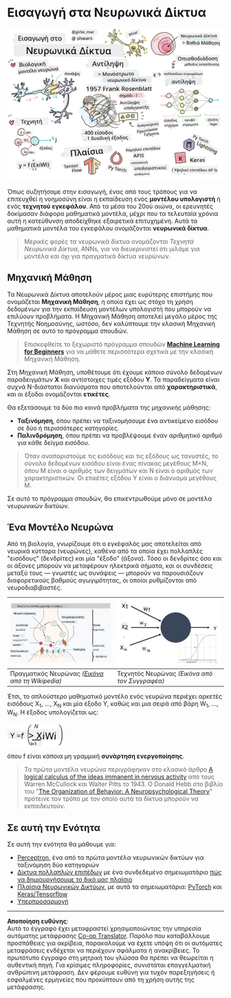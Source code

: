 <!--
CO_OP_TRANSLATOR_METADATA:
{
  "original_hash": "f862a99d88088163df12270e2f2ad6c3",
  "translation_date": "2025-10-03T12:48:39+00:00",
  "source_file": "lessons/3-NeuralNetworks/README.md",
  "language_code": "el"
}
-->
# Εισαγωγή στα Νευρωνικά Δίκτυα

![Περίληψη του περιεχομένου της Εισαγωγής στα Νευρωνικά Δίκτυα σε ένα σκίτσο](../../../../translated_images/ai-neuralnetworks.1c687ae40bc86e834f497844866a26d3e0886650a67a4bbe29442e2f157d3b18.el.png)

Όπως συζητήσαμε στην εισαγωγή, ένας από τους τρόπους για να επιτευχθεί η νοημοσύνη είναι η εκπαίδευση ενός **μοντέλου υπολογιστή** ή ενός **τεχνητού εγκεφάλου**. Από τα μέσα του 20ού αιώνα, οι ερευνητές δοκίμασαν διάφορα μαθηματικά μοντέλα, μέχρι που τα τελευταία χρόνια αυτή η κατεύθυνση αποδείχθηκε εξαιρετικά επιτυχημένη. Αυτά τα μαθηματικά μοντέλα του εγκεφάλου ονομάζονται **νευρωνικά δίκτυα**.

> Μερικές φορές τα νευρωνικά δίκτυα ονομάζονται *Τεχνητά Νευρωνικά Δίκτυα*, ANNs, για να διευκρινιστεί ότι μιλάμε για μοντέλα και όχι για πραγματικά δίκτυα νευρώνων.

## Μηχανική Μάθηση

Τα Νευρωνικά Δίκτυα αποτελούν μέρος μιας ευρύτερης επιστήμης που ονομάζεται **Μηχανική Μάθηση**, η οποία έχει ως στόχο τη χρήση δεδομένων για την εκπαίδευση μοντέλων υπολογιστή που μπορούν να επιλύουν προβλήματα. Η Μηχανική Μάθηση αποτελεί μεγάλο μέρος της Τεχνητής Νοημοσύνης, ωστόσο, δεν καλύπτουμε την κλασική Μηχανική Μάθηση σε αυτό το πρόγραμμα σπουδών.

> Επισκεφθείτε το ξεχωριστό πρόγραμμα σπουδών **[Machine Learning for Beginners](http://github.com/microsoft/ml-for-beginners)** για να μάθετε περισσότερα σχετικά με την κλασική Μηχανική Μάθηση.

Στη Μηχανική Μάθηση, υποθέτουμε ότι έχουμε κάποιο σύνολο δεδομένων παραδειγμάτων **X** και αντίστοιχες τιμές εξόδου **Y**. Τα παραδείγματα είναι συχνά N-διάστατοι διανύσματα που αποτελούνται από **χαρακτηριστικά**, και οι έξοδοι ονομάζονται **ετικέτες**.

Θα εξετάσουμε τα δύο πιο κοινά προβλήματα της μηχανικής μάθησης:

* **Ταξινόμηση**, όπου πρέπει να ταξινομήσουμε ένα αντικείμενο εισόδου σε δύο ή περισσότερες κατηγορίες.
* **Παλινδρόμηση**, όπου πρέπει να προβλέψουμε έναν αριθμητικό αριθμό για κάθε δείγμα εισόδου.

> Όταν αναπαριστούμε τις εισόδους και τις εξόδους ως τανυστές, το σύνολο δεδομένων εισόδου είναι ένας πίνακας μεγέθους M&times;N, όπου M είναι ο αριθμός των δειγμάτων και N είναι ο αριθμός των χαρακτηριστικών. Οι ετικέτες εξόδου Y είναι ο διάνυσμα μεγέθους M.

Σε αυτό το πρόγραμμα σπουδών, θα επικεντρωθούμε μόνο σε μοντέλα νευρωνικών δικτύων.

## Ένα Μοντέλο Νευρώνα

Από τη βιολογία, γνωρίζουμε ότι ο εγκέφαλός μας αποτελείται από νευρικά κύτταρα (νευρώνες), καθένα από τα οποία έχει πολλαπλές "εισόδους" (δενδρίτες) και μία "έξοδο" (άξονα). Τόσο οι δενδρίτες όσο και οι άξονες μπορούν να μεταφέρουν ηλεκτρικά σήματα, και οι συνδέσεις μεταξύ τους — γνωστές ως συνάψεις — μπορούν να παρουσιάζουν διαφορετικούς βαθμούς αγωγιμότητας, οι οποίοι ρυθμίζονται από νευροδιαβιβαστές.

![Μοντέλο Νευρώνα](../../../../translated_images/synapse-wikipedia.ed20a9e4726ea1c6a3ce8fec51c0b9bec6181946dca0fe4e829bc12fa3bacf01.el.jpg) | ![Μοντέλο Νευρώνα](../../../../translated_images/artneuron.1a5daa88d20ebe6f5824ddb89fba0bdaaf49f67e8230c1afbec42909df1fc17e.el.png)
----|----
Πραγματικός Νευρώνας *([Εικόνα](https://en.wikipedia.org/wiki/Synapse#/media/File:SynapseSchematic_lines.svg) από τη Wikipedia)* | Τεχνητός Νευρώνας *(Εικόνα από τον Συγγραφέα)*

Έτσι, το απλούστερο μαθηματικό μοντέλο ενός νευρώνα περιέχει αρκετές εισόδους X<sub>1</sub>, ..., X<sub>N</sub> και μία έξοδο Y, καθώς και μια σειρά από βάρη W<sub>1</sub>, ..., W<sub>N</sub>. Η έξοδος υπολογίζεται ως:

<img src="../../../../translated_images/netout.1eb15eb76fd767313e067719f400cec4b0e5090239c3e997c29f6789d4c3c263.el.png" alt="Y = f\left(\sum_{i=1}^N X_iW_i\right)" width="131" height="53" align="center"/>

όπου f είναι κάποια μη γραμμική **συνάρτηση ενεργοποίησης**.

> Τα πρώτα μοντέλα νευρώνα περιγράφηκαν στο κλασικό άρθρο [A logical calculus of the ideas immanent in nervous activity](https://www.cs.cmu.edu/~./epxing/Class/10715/reading/McCulloch.and.Pitts.pdf) από τους Warren McCullock και Walter Pitts το 1943. Ο Donald Hebb στο βιβλίο του "[The Organization of Behavior: A Neuropsychological Theory](https://books.google.com/books?id=VNetYrB8EBoC)" πρότεινε τον τρόπο με τον οποίο αυτά τα δίκτυα μπορούν να εκπαιδευτούν.

## Σε αυτή την Ενότητα

Σε αυτή την ενότητα θα μάθουμε για:
* [Perceptron](03-Perceptron/README.md), ένα από τα πρώτα μοντέλα νευρωνικών δικτύων για ταξινόμηση δύο κατηγοριών
* [Δίκτυα πολλαπλών επιπέδων](04-OwnFramework/README.md) με ένα συνδεδεμένο σημειωματάριο [πώς να δημιουργήσουμε το δικό μας πλαίσιο](04-OwnFramework/OwnFramework.ipynb)
* [Πλαίσια Νευρωνικών Δικτύων](05-Frameworks/README.md), με αυτά τα σημειωματάρια: [PyTorch](05-Frameworks/IntroPyTorch.ipynb) και [Keras/Tensorflow](05-Frameworks/IntroKerasTF.ipynb)
* [Υπερπροσαρμογή](../../../../lessons/3-NeuralNetworks/05-Frameworks)

---

**Αποποίηση ευθύνης**:  
Αυτό το έγγραφο έχει μεταφραστεί χρησιμοποιώντας την υπηρεσία αυτόματης μετάφρασης [Co-op Translator](https://github.com/Azure/co-op-translator). Παρόλο που καταβάλλουμε προσπάθειες για ακρίβεια, παρακαλούμε να έχετε υπόψη ότι οι αυτόματες μεταφράσεις ενδέχεται να περιέχουν σφάλματα ή ανακρίβειες. Το πρωτότυπο έγγραφο στη μητρική του γλώσσα θα πρέπει να θεωρείται η αυθεντική πηγή. Για κρίσιμες πληροφορίες, συνιστάται επαγγελματική ανθρώπινη μετάφραση. Δεν φέρουμε ευθύνη για τυχόν παρεξηγήσεις ή εσφαλμένες ερμηνείες που προκύπτουν από τη χρήση αυτής της μετάφρασης.